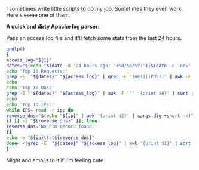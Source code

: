 I sometimes write little scripts to do my job. Sometimes they even work. Here's ~~some~~ one of them.

**A quick and dirty Apache log parser:**

Pass an access log file and it'll fetch some stats from the last 24 hours.

```bash
qndlp()
{
access_log="${1}"
dates="$(echo "$(date -d '24 hours ago' '+%d/%b/%Y:')|$(date -d 'now' '+%d/%b/%Y:')")"
echo 'Top 10 Requests:'
grep -E  "${dates}" "${access_log}" | grep -E '(GET)|(POST)' | awk -F '"' '{print $2}' | awk '{print $1, $2}' | sort | uniq -c | sort -nr | head -n 10
echo
echo 'Top 10 UAs:'
grep -E "'${dates}" "${access_log}" | awk -F '"' '{print $6}' | sort | uniq -c | sort -nr | head -n 10
echo
echo 'Top 10 IPs:'
while IFS= read -r ip; do
reverse_dns="$(echo "${ip}" | awk '{print $2}' | xargs dig +short -x)"
if [[ -z "${reverse_dns}" ]]; then
reverse_dns='No PTR record found.'
fi
echo -e "${ip}\t\t${reverse_dns}"
done< <(grep -E  "${dates}" "${access_log}" | awk '{print $1}' | sort | uniq -c | sort -nr | head -n 10)
}
```

Might add emojis to it if I'm feeling cute.
